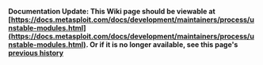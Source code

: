<!-- Maintainers:  Please do not modify this file directly, create a pull request instead -->

**Documentation Update: This Wiki page should be viewable at [https://docs.metasploit.com/docs/development/maintainers/process/unstable-modules.html](https://docs.metasploit.com/docs/development/maintainers/process/unstable-modules.html). Or if it is no longer available, see this page's [previous history](./_history)**


